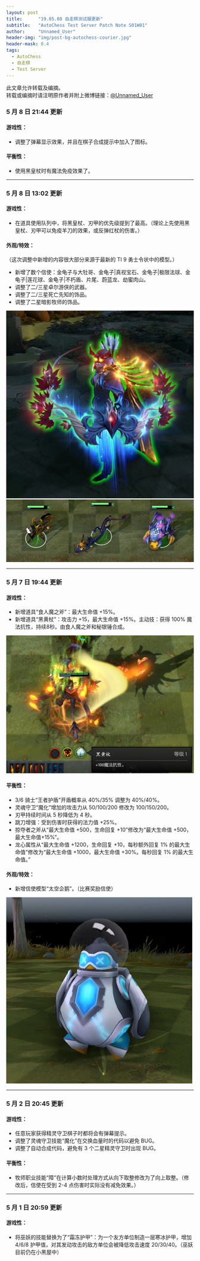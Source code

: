 ```yaml
---
layout: post
title: 		"19.05.08 自走棋测试服更新"
subtitle: 	"AutoChess Test Server Patch Note S01W01"
author: 	"Unnamed_User"
header-img: "img/post-bg-autochess-courier.jpg"
header-mask: 0.4
tags:
  - AutoChess
  - 自走棋
  - Test Server
---
```



此文章允许转载及编摘。  
转载或编摘时请注明原作者并附上微博链接：[@Unnamed_User](https://weibo.com/unnameduser)


### 5 月 8 日 21:44 更新
#### 游戏性：
- 调整了弹幕显示效果，并且在棋子合成提示中加入了图标。

#### 平衡性：
- 使用黑皇杖时有魔法免疫效果了。

---
### 5 月 8 日 13:02 更新
#### 游戏性：
- 在道具使用队列中，将黑皇杖、刃甲的优先级提到了最高。（理论上先使用黑皇杖、刃甲可以免疫羊刀的效果，或反弹红杖的伤害。）

#### 外观/特效：
（这次调整中新增的内容很大部分来源于最新的 TI 9 勇士令状中的模型。）
- 新增了数个信使：金龟子与大牡哥、金龟子\|真视宝石、金龟子\|极限法球、金龟子\|莲花球、金龟子\|不朽盾、片尾、蔚蓝龙、劫蜜肉山。
- 调整了二/三星卓尔游侠的武器。
- 调整了二/三星死亡先知的饰品。
- 调整了二星暗影牧师的饰品。

![卓尔游侠](/img/in-post/post-190507/drow.jpg)
![新增信使](/img/in-post/post-190507/courier.jpg)

---
### 5 月 7 日 19:44 更新
#### 游戏性：
- 新增道具“食人魔之斧”：最大生命值 +15%。
- 新增道具“黑黄杖”：攻击力 +15，最大生命值 +15%。主动技：获得 100% 魔法抗性，持续8秒。由食人魔之斧和秘银锤合成。

![黑黄杖](/img/in-post/post-190507/bkb.jpg)

#### 平衡性：
- 3/6 骑士“王者护盾”开盾概率从 40%/35% 调整为 40%/40%。
- 灵魂守卫“魔化”增加的攻击力从 50/100/200 修改为 100/150/200。
- 刃甲持续时间从 5 秒降低为 4 秒。
- 跳刀增强：受到伤害时获得的法力值 +25%。
- 掠夺者之斧从“最大生命值 +500，生命回复 +10”修改为“最大生命值 +500，最大生命值+15%”。
- 龙心属性从“最大生命值 +1200，生命回复 +10，每秒额外回复 1% 的最大生命值”修改为“最大生命值 +1000，最大生命值 +30%。每秒回复 1% 的最大生命值。”

#### 外观/特效：
- 新增信使模型“太空企鹅”。（比赛奖励信使）

![太空企鹅](/img/in-post/post-190507/qie.jpg)

---
### 5 月 2 日 20:45 更新
#### 游戏性：
- 任意玩家获得精灵守卫棋子时都将会有弹幕提示。
- 调整了灵魂守卫技能“魔化”在交换血量时的代码以避免 BUG。
- 调整了自动合成代码，避免有 3 个二星精灵守卫时出现 BUG。

#### 平衡性：
- 牧师职业技能“障”在计算小数时处理方式从向下取整修改为了向上取整。（修改后，信使在受到 2-4 点伤害时实际没有减免效果。）

---
### 5 月 1 日 20:59 更新
#### 游戏性：
- 将巫妖的技能替换为了“霜冻护甲”：为一个友方单位制造一层寒冰护甲，增加 4/6/8 护甲值，对其发动攻击的敌方单位会被降低攻击速度 20/30/40。（巫妖目前仍在小黑屋中）